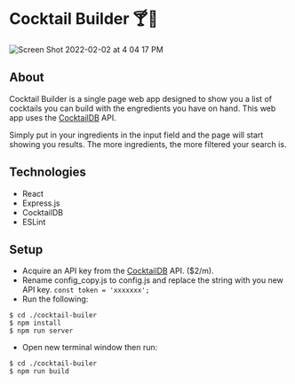 # Cocktail Builder 🍸🍹

![Screen Shot 2022-02-02 at 4 04 17 PM](https://user-images.githubusercontent.com/83252804/152252511-225f13a4-de3d-4d43-8dcb-6ca5b263cd0c.png)

## About

Cocktail Builder is a single page web app designed to show you a list of cocktails you can build with the engredients you have on hand.
This web app uses the [CocktailDB](https://www.thecocktaildb.com/) API.

Simply put in your ingredients in the input field and the page will start showing you results. The more ingredients, the more filtered your search is. 

## Technologies
  - React
  - Express.js
  - CocktailDB
  - ESLint

## Setup
  - Acquire an API key from the [CocktailDB](https://www.thecocktaildb.com/) API. ($2/m). 
  - Rename config_copy.js to config.js and replace the string with you new API key. `const token = 'xxxxxxx';`
  - Run the following: 
  ``` 
  $ cd ./cocktail-builer
  $ npm install
  $ npm run server
  ```
  - Open new terminal window then run: 
  ```
  $ cd ./cocktail-builer 
  $ npm run build
  ```

